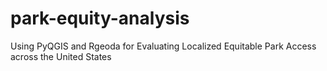 # park-equity-analysis
Using PyQGIS and Rgeoda for Evaluating Localized Equitable Park Access across the United States
